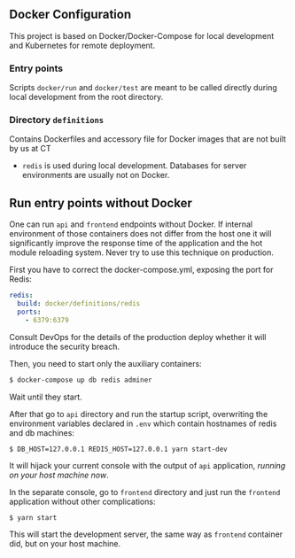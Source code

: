 ## Docker Configuration

This project is based on Docker/Docker-Compose for local development and Kubernetes for remote deployment.

### Entry points

Scripts `docker/run` and `docker/test` are meant to be called directly during local development from the root directory.

### Directory `definitions`

Contains Dockerfiles and accessory file for Docker images that are not built by us at CT

- `redis` is used during local development. Databases for server environments are usually not on Docker.

## Run entry points without Docker

One can run `api` and `frontend` endpoints without Docker.
If internal environment of those containers does not differ from the host one it will significantly improve
the response time of the application and the hot module reloading system.
Never try to use this technique on production.

First you have to correct the docker-compose.yml, exposing the port for Redis:

```yaml
redis:
  build: docker/definitions/redis
  ports:
    - 6379:6379
```

Consult DevOps for the details of the production deploy whether it will introduce the security breach.

Then, you need to start only the auxiliary containers:

```bash
$ docker-compose up db redis adminer
```

Wait until they start.

After that go to `api` directory and run the startup script, overwriting the environment variables declared in `.env` which contain hostnames of redis and db machines:

```shell
$ DB_HOST=127.0.0.1 REDIS_HOST=127.0.0.1 yarn start-dev
```

It will hijack your current console with the output of `api` application, _running on your host machine now_.

In the separate console, go to `frontend` directory and just run the `frontend` application without other complications:

```shell
$ yarn start
```

This will start the development server, the same way as `frontend` container did, but on your host machine.
